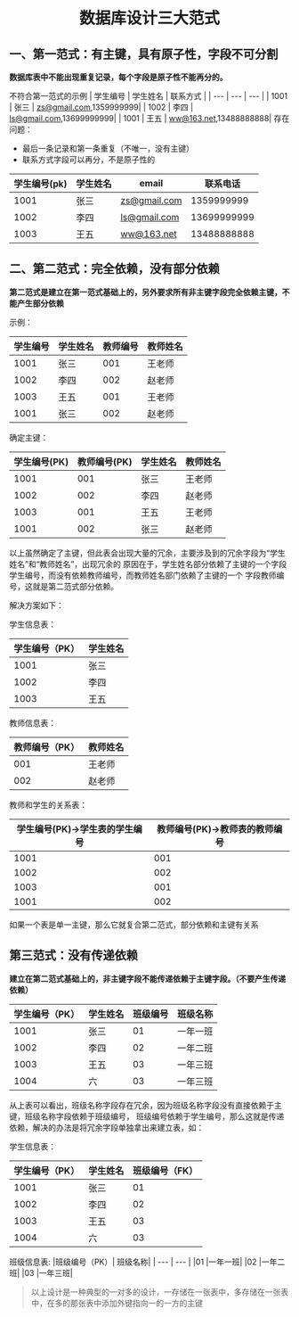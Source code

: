 # <center> 数据库设计三大范式

## 一、第一范式：有主键，具有原子性，字段不可分割
**数据库表中不能出现重复记录，每个字段是原子性不能再分的。**

不符合第一范式的示例
| 学生编号 | 学生姓名 | 联系方式 |
| --- | --- | --- |
| 1001 | 张三 | zs@gmail.com,1359999999|
| 1002 | 李四 | ls@gmail.com,13699999999|
| 1001 | 王五 | ww@163.net,13488888888|
存在问题：
* 最后一条记录和第一条重复（不唯一，没有主键）
*  联系方式字段可以再分，不是原子性的

| 学生编号(pk) | 学生姓名| email | 联系电话| 
| --- | --- | --- | --- |
|1001 | 张三 | zs@gmail.com | 1359999999 |
|1002 | 李四 | ls@gmail.com | 13699999999 |
|1003 | 王五 | ww@163.net  |13488888888 |


## 二、第二范式：完全依赖，没有部分依赖
**第二范式是建立在第一范式基础上的，另外要求所有非主键字段完全依赖主键，不能产生部分依赖**

示例：

|学生编号| 学生姓名 |教师编号 |教师姓名|
| --- | --- | --- | --- |
|1001 | 张三 | 001 | 王老师|
|1002 | 李四 | 002 | 赵老师|
|1003 | 王五 | 001 | 王老师|
|1001 | 张三 | 002 | 赵老师|

确定主键：

|学生编号(PK) | 教师编号(PK) |学生姓名 |教师姓名|
| --- | --- | --- | --- |
|1001 | 001 | 张三 | 王老师| 
|1002 | 002 | 李四 | 赵老师| 
|1003 | 001 | 王五 | 王老师| 
|1001 | 002 | 张三 | 赵老师| 

以上虽然确定了主键，但此表会出现大量的冗余，主要涉及到的冗余字段为“学生姓名”和“教师姓名”，出现冗余的
原因在于，学生姓名部分依赖了主键的一个字段学生编号，而没有依赖教师编号，而教师姓名部门依赖了主键的一个
字段教师编号，这就是第二范式部分依赖。

解决方案如下：

学生信息表：

|学生编号（PK） |学生姓名 |
| --- | --- |
|1001 | 张三 |
|1002 | 李四 |
|1003 | 王五 |

教师信息表：

|教师编号（PK）  |教师姓名 |
| --- | --- |
|001 | 王老师 |
|002  |赵老师 |

教师和学生的关系表：

|学生编号(PK)->学生表的学生编号 |教师编号(PK)->教师表的教师编号|
| --- | --- |
|1001 |001|
|1002 |002|
|1003 |001|
|1001 |002|

如果一个表是单一主键，那么它就复合第二范式，部分依赖和主键有关系

## 第三范式：没有传递依赖
**建立在第二范式基础上的，非主键字段不能传递依赖于主键字段。（不要产生传递依赖）**

|学生编号（PK） |学生姓名 |班级编号| 班级名称|
| --- | --- | --- | --- |
|1001| 张三 |01| 一年一班|
|1002| 李四 |02 |一年二班|
|1003| 王五 |03| 一年三班|
|1004| 六| 03 |一年三班|

从上表可以看出，班级名称字段存在冗余，因为班级名称字段没有直接依赖于主键，班级名称字段依赖于班级编号，
班级编号依赖于学生编号，那么这就是传递依赖，解决的办法是将冗余字段单独拿出来建立表，如：

学生信息表：

|学生编号（PK） |学生姓名 |班级编号（FK）|
| --- | --- | --- |
|1001| 张三| 01|
|1002| 李四| 02|
|1003| 王五| 03|
|1004| 六 |03|

班级信息表: 
|班级编号（PK）| 班级名称|
| --- | --- |
|01 |一年一班|
|02 |一年二班|
|03 |一年三班|
 
> 以上设计是一种典型的一对多的设计，一存储在一张表中，多存储在一张表中，在多的那张表中添加外键指向一的一方的主键



